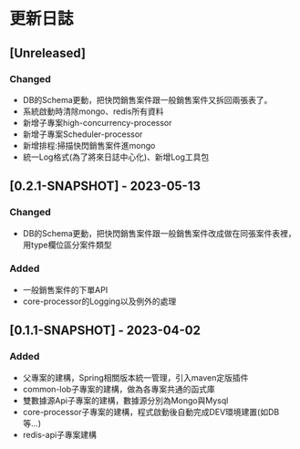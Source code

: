# 更新日誌

## [Unreleased]

### Changed
- DB的Schema更動，把快閃銷售案件跟一般銷售案件又拆回兩張表了。
- 系統啟動時清除mongo、redis所有資料
- 新增子專案high-concurrency-processor
- 新增子專案Scheduler-processor
- 新增排程:掃描快閃銷售案件進mongo
- 統一Log格式(為了將來日誌中心化)、新增Log工具包

## [0.2.1-SNAPSHOT] - 2023-05-13

### Changed
- DB的Schema更動，把快閃銷售案件跟一般銷售案件改成做在同張案件表裡，用type欄位區分案件類型

### Added
- 一般銷售案件的下單API
- core-processor的Logging以及例外的處理

## [0.1.1-SNAPSHOT] - 2023-04-02

### Added
- 父專案的建構，Spring相關版本統一管理，引入maven定版插件
- common-lob子專案的建構，做為各專案共通的函式庫
- 雙數據源Api子專案的建構，數據源分別為Mongo與Mysql
- core-processor子專案的建構，程式啟動後自動完成DEV環境建置(如DB等...)
- redis-api子專案建構